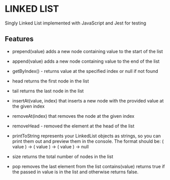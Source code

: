 # LINKED LIST
Singly Linked List implemented with JavaScript and Jest for testing

## Features

* prepend(value) adds a new node containing value to the start of the list
* append(value) adds a new node containing value to the end of the list
* getByIndex() - returns value at the specified index or null if not found
* head returns the first node in the list
* tail returns the last node in the list
* insertAt(value, index) that inserts a new node with the provided value at the given index
* removeAt(index) that removes the node at the given index
* removeHead - removed the element at the head of the list
* printToString represents your LinkedList objects as strings, so you can print them out and preview them in the console. The format should be: ( value ) -> ( value ) -> ( value ) -> null


* size returns the total number of nodes in the list
* pop removes the last element from the list
contains(value) returns true if the passed in value is in the list and otherwise returns false.

